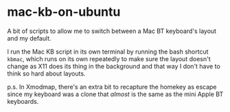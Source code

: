 # mac-kb-on-ubuntu
A bit of scripts to allow me to switch between a Mac BT keyboard's layout and my default. 

I run the Mac KB script in its own terminal by running the bash shortcut `kbmac`, which runs on its own repeatedly to make sure the layout doesn't change as X11 does its thing in the background and that way I don't have to think so hard about layouts.

p.s. In Xmodmap, there's an extra bit to recapture the homekey as escape since my keyboard was a clone that _almost_ is the same as the mini Apple BT keyboards. 
